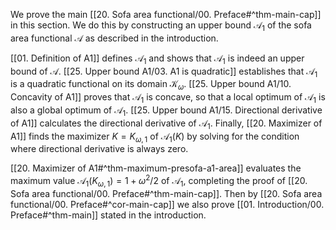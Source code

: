 We prove the main [[20. Sofa area functional/00. Preface#^thm-main-cap]] in this section. We do this by constructing an upper bound $\mathcal{A}_1$ of the sofa area functional $\mathcal{A}$ as described in the introduction.

[[01. Definition of A1]] defines $\mathcal{A}_1$ and shows that $\mathcal{A}_1$ is indeed an upper bound of $\mathcal{A}$. [[25. Upper bound A1/03. A1 is quadratic]] establishes that $\mathcal{A}_1$ is a quadratic functional on its domain $\mathcal{K}_\omega$. [[25. Upper bound A1/10. Concavity of A1]] proves that $\mathcal{A}_1$ is concave, so that a local optimum of $\mathcal{A}_1$ is also a global optimum of $\mathcal{A}_1$. [[25. Upper bound A1/15. Directional derivative of A1]] calculates the directional derivative of $\mathcal{A}_1$. Finally, [[20. Maximizer of A1]] finds the maximizer $K = K_{\omega, 1}$ of $\mathcal{A}_1(K)$ by solving for the condition where directional derivative is always zero.

[[20. Maximizer of A1#^thm-maximum-presofa-a1-area]] evaluates the maximum value $\mathcal{A}_1(K_{\omega, 1}) = 1 + \omega^2/2$ of $\mathcal{A}_1$, completing the proof of [[20. Sofa area functional/00. Preface#^thm-main-cap]]. Then by [[20. Sofa area functional/00. Preface#^cor-main-cap]] we also prove [[01. Introduction/00. Preface#^thm-main]] stated in the introduction.